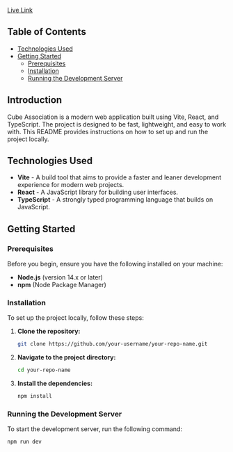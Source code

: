 [Live Link](https://cube-assn-git-master-sarthak7846s-projects.vercel.app/)

## Table of Contents
- [Technologies Used](#technologies-used)
- [Getting Started](#getting-started)
  - [Prerequisites](#prerequisites)
  - [Installation](#installation)
  - [Running the Development Server](#running-the-development-server)

## Introduction

Cube Association is a modern web application built using Vite, React, and TypeScript. The project is designed to be fast, lightweight, and easy to work with. This README provides instructions on how to set up and run the project locally.

## Technologies Used

- **Vite** - A build tool that aims to provide a faster and leaner development experience for modern web projects.
- **React** - A JavaScript library for building user interfaces.
- **TypeScript** - A strongly typed programming language that builds on JavaScript.

## Getting Started

### Prerequisites

Before you begin, ensure you have the following installed on your machine:

- **Node.js** (version 14.x or later)
- **npm** (Node Package Manager)

### Installation

To set up the project locally, follow these steps:

1. **Clone the repository:**

   ```bash
   git clone https://github.com/your-username/your-repo-name.git

2. **Navigate to the project directory:**

   ```bash
   cd your-repo-name
   
3. **Install the dependencies:**

   ```bash
   npm install

### Running the Development Server
To start the development server, run the following command:

   ```bash
   npm run dev
